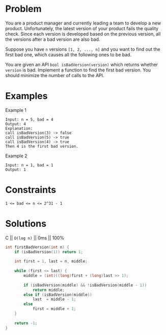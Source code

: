 # Problem
You are a product manager and currently leading a team to develop a new product. Unfortunately, the latest version of your product fails the quality check. Since each version is developed based on the previous version, all the versions after a bad version are also bad.

Suppose you have `n` versions `[1, 2, ..., n]` and you want to find out the first bad one, which causes all the following ones to be bad.

You are given an API `bool isBadVersion(version)` which returns whether `version` is bad. Implement a function to find the first bad version. You should minimize the number of calls to the API.

# Examples
Example 1
```
Input: n = 5, bad = 4
Output: 4
Explanation:
call isBadVersion(3) -> false
call isBadVersion(5) -> true
call isBadVersion(4) -> true
Then 4 is the first bad version.
```

Example 2
```
Input: n = 1, bad = 1
Output: 1
```

# Constraints
```
1 <= bad <= n <= 2^31 - 1
```

# Solutions
C || `O(log n)` || 0ms || 100%
  
```c
int firstBadVersion(int n) {
    if (isBadVersion(1)) return 1;
    
    int first = 1, last = n, middle;
    
    while (first <= last) {
        middle = (int)((long)first + (long)last >> 1);
        
        if (isBadVersion(middle) && !isBadVersion(middle - 1))
            return middle;
        else if (isBadVersion(middle))
            last  = middle - 1;
        else
            first = middle + 1;
    }
    
    return -1;
}
```
